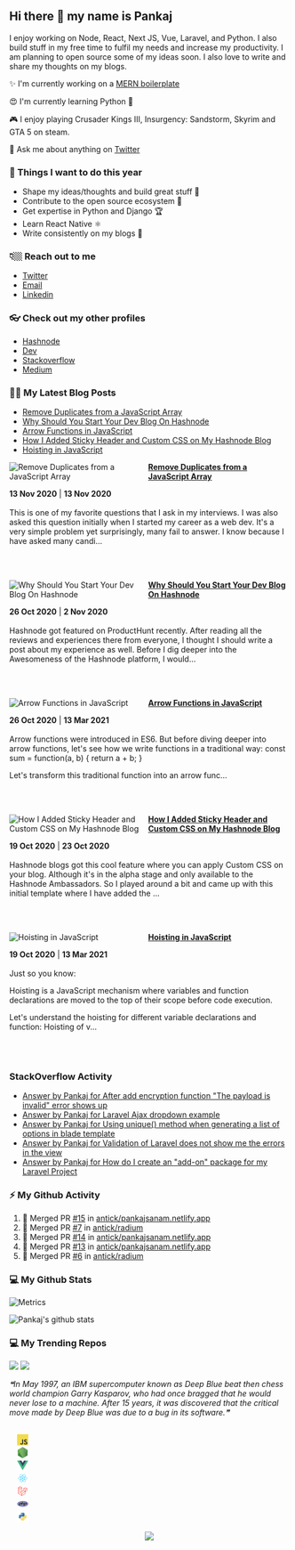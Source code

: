 ## Hi there 👋 my name is Pankaj

I enjoy working on Node, React, Next JS, Vue, Laravel, and Python. I also build stuff in my free time to fulfil my needs and increase my productivity. I am planning to open source some of my ideas soon. I also love to write and share my thoughts on my blogs.

✨ I'm currently working on a [MERN boilerplate](https://github.com/antick/mint)

😍 I'm currently learning Python 🐍

🎮 I enjoy playing Crusader Kings III, Insurgency: Sandstorm, Skyrim and GTA 5 on steam.

🐤 Ask me about anything on [Twitter](https://twitter.com/PankajSanam)

### 🎯 Things I want to do this year

- Shape my ideas/thoughts and build great stuff 🎨
- Contribute to the open source ecosystem 🎉
- Get expertise in Python and Django 🏆
- Learn React Native ⚛
- Write consistently on my blogs 📝

### 👇🏼 Reach out to me

- [Twitter](https://twitter.com/PankajSanam)
- [Email](mailto:pankaj@desk.sh)
- [Linkedin](https://www.linkedin.com/in/pankajsanam)

### 👓 Check out my other profiles

- [Hashnode](https://hashnode.com/@pankajsanam)
- [Dev](https://dev.to/pankajsanam)
- [Stackoverflow](https://stackoverflow.com/users/2886381/pankaj)
- [Medium](https://medium.com/@pankajsanam)

### ✍🏻 My Latest Blog Posts

<!-- BLOG-POST-LIST:START -->
- [Remove Duplicates from a JavaScript Array](https://slashism.com/remove-duplicates-from-a-javascript-array)
- [Why Should You Start Your Dev Blog On Hashnode](https://slashism.com/why-should-you-start-your-dev-blog-on-hashnode)
- [Arrow Functions in JavaScript](https://slashism.com/arrow-functions-in-javascript)
- [How I Added Sticky Header and Custom CSS on My Hashnode Blog](https://slashism.com/how-i-added-sticky-header-and-custom-css-on-my-hashnode-blog)
- [Hoisting in JavaScript](https://slashism.com/hoisting-in-javascript)
<!-- BLOG-POST-LIST:END -->

<!-- HASHNODE_BLOG:START -->
<p align="left">
<a href="https://slashism.com/remove-duplicates-from-a-javascript-array" title="Remove Duplicates from a JavaScript Array"><img src="https://cdn.hashnode.com/res/hashnode/image/upload/v1605279155205/I2bkW0uAd.jpeg" alt="Remove Duplicates from a JavaScript Array" width="250px" align="left" /></a>
<a href="https://slashism.com/remove-duplicates-from-a-javascript-array" title="Remove Duplicates from a JavaScript Array"><strong>Remove Duplicates from a JavaScript Array</strong></a>
<div><strong>13 Nov 2020</strong> | <strong>13 Nov 2020</strong></div>
<br/> This is one of my favorite questions that I ask in my interviews. I was also asked this question initially when I started my career as a web dev.
It's a very simple problem yet surprisingly, many fail to answer. I know because I have asked many candi... </p> <br/> <br/>
<p align="left">
<a href="https://slashism.com/why-should-you-start-your-dev-blog-on-hashnode" title="Why Should You Start Your Dev Blog On Hashnode"><img src="https://cdn.hashnode.com/res/hashnode/image/upload/v1604168209677/G7mSFUHSK.jpeg" alt="Why Should You Start Your Dev Blog On Hashnode" width="250px" align="left" /></a>
<a href="https://slashism.com/why-should-you-start-your-dev-blog-on-hashnode" title="Why Should You Start Your Dev Blog On Hashnode"><strong>Why Should You Start Your Dev Blog On Hashnode</strong></a>
<div><strong>26 Oct 2020</strong> | <strong>2 Nov 2020</strong></div>
<br/> Hashnode got featured on ProductHunt  recently. After reading all the reviews and experiences there from everyone, I thought I should write a post about my experience as well.
Before I dig deeper into the Awesomeness of the Hashnode platform, I would... </p> <br/> <br/>
<p align="left">
<a href="https://slashism.com/arrow-functions-in-javascript" title="Arrow Functions in JavaScript"><img src="https://cdn.hashnode.com/res/hashnode/image/upload/v1604247515262/OWJwy-gtw.jpeg" alt="Arrow Functions in JavaScript" width="250px" align="left" /></a>
<a href="https://slashism.com/arrow-functions-in-javascript" title="Arrow Functions in JavaScript"><strong>Arrow Functions in JavaScript</strong></a>
<div><strong>26 Oct 2020</strong> | <strong>13 Mar 2021</strong></div>
<br/> Arrow functions were introduced in ES6. But before diving deeper into arrow functions, let's see how we write functions in a traditional way:
const sum = function(a, b) {
  return a + b;
}

Let's transform this traditional function into an arrow func... </p> <br/> <br/>
<p align="left">
<a href="https://slashism.com/how-i-added-sticky-header-and-custom-css-on-my-hashnode-blog" title="How I Added Sticky Header and Custom CSS on My Hashnode Blog"><img src="https://cdn.hashnode.com/res/hashnode/image/upload/v1603047372899/uLPrd3Qqu.jpeg" alt="How I Added Sticky Header and Custom CSS on My Hashnode Blog" width="250px" align="left" /></a>
<a href="https://slashism.com/how-i-added-sticky-header-and-custom-css-on-my-hashnode-blog" title="How I Added Sticky Header and Custom CSS on My Hashnode Blog"><strong>How I Added Sticky Header and Custom CSS on My Hashnode Blog</strong></a>
<div><strong>19 Oct 2020</strong> | <strong>23 Oct 2020</strong></div>
<br/> Hashnode blogs got this cool feature where you can apply Custom CSS on your blog. Although it's in the alpha stage and only available to the Hashnode Ambassadors.
So I played around a bit and came up with this initial template where I have added the ... </p> <br/> <br/>
<p align="left">
<a href="https://slashism.com/hoisting-in-javascript" title="Hoisting in JavaScript"><img src="https://cdn.hashnode.com/res/hashnode/image/upload/v1602436860808/e5c9aM0c2.jpeg" alt="Hoisting in JavaScript" width="250px" align="left" /></a>
<a href="https://slashism.com/hoisting-in-javascript" title="Hoisting in JavaScript"><strong>Hoisting in JavaScript</strong></a>
<div><strong>19 Oct 2020</strong> | <strong>13 Mar 2021</strong></div>
<br/> Just so you know:


Hoisting is a JavaScript mechanism where variables and function declarations are moved to the top of their scope before code execution.

Let's understand the hoisting for different variable declarations and function:
Hoisting of v... </p> <br/> <br/>
<!-- HASHNODE_BLOG:END -->

### StackOverflow Activity
<!-- STACKOVERFLOW:START -->
- [Answer by Pankaj for After add encryption function "The payload is invalid" error shows up](https://stackoverflow.com/questions/54968437/after-add-encryption-function-the-payload-is-invalid-error-shows-up/55026284#55026284)
- [Answer by Pankaj for Laravel Ajax dropdown example](https://stackoverflow.com/questions/55017659/laravel-ajax-dropdown-example/55018381#55018381)
- [Answer by Pankaj for Using unique() method when generating a list of options in blade template](https://stackoverflow.com/questions/55016464/using-unique-method-when-generating-a-list-of-options-in-blade-template/55017111#55017111)
- [Answer by Pankaj for Validation of Laravel does not show me the errors in the view](https://stackoverflow.com/questions/55009449/validation-of-laravel-does-not-show-me-the-errors-in-the-view/55009727#55009727)
- [Answer by Pankaj for How do I create an "add-on" package for my Laravel Project](https://stackoverflow.com/questions/55008400/how-do-i-create-an-add-on-package-for-my-laravel-project/55008967#55008967)
<!-- STACKOVERFLOW:END -->

### ⚡ My Github Activity

<!--START_SECTION:activity-->
1. 🎉 Merged PR [#15](https://github.com/antick/pankajsanam.netlify.app/pull/15) in [antick/pankajsanam.netlify.app](https://github.com/antick/pankajsanam.netlify.app)
2. 🎉 Merged PR [#7](https://github.com/antick/radium/pull/7) in [antick/radium](https://github.com/antick/radium)
3. 🎉 Merged PR [#14](https://github.com/antick/pankajsanam.netlify.app/pull/14) in [antick/pankajsanam.netlify.app](https://github.com/antick/pankajsanam.netlify.app)
4. 🎉 Merged PR [#13](https://github.com/antick/pankajsanam.netlify.app/pull/13) in [antick/pankajsanam.netlify.app](https://github.com/antick/pankajsanam.netlify.app)
5. 🎉 Merged PR [#6](https://github.com/antick/radium/pull/6) in [antick/radium](https://github.com/antick/radium)
<!--END_SECTION:activity-->

### 💻 My Github Stats

![Metrics](https://metrics.lecoq.io/antick?template=classic&pagespeed=1&languages=1&isocalendar=1&followup=1&pagespeed.detailed=true&pagespeed.screenshot=false&isocalendar.duration=half-year&config.timezone=Asia%2FCalcutta)

![Pankaj's github stats](https://github-readme-stats.vercel.app/api?username=antick&show_icons=true&count_private=true&hide=stars&include_all_commits=true&theme=vue)

### 💻 My Trending Repos

![](https://github-readme-stats.vercel.app/api/pin/?username=antick&repo=mint-react&bg_color=45,ac3cad,2ea9ab&title_color=fff&text_color=fff)
![](https://github-readme-stats.vercel.app/api/pin/?username=antick&repo=mint-express&bg_color=45,fc00ff,00dbde&title_color=fff&text_color=fff)

<!--STARTS_HERE_QUOTE_README-->
<i>❝In May 1997, an IBM supercomputer known as Deep Blue beat then chess world champion Garry Kasparov, who had once bragged that he would never lose to a machine. After 15 years, it was discovered that the critical move made by Deep Blue was due to a bug in its software.❞</i>
<!--ENDS_HERE_QUOTE_README-->

<code>
  <img height="20" src="https://raw.githubusercontent.com/github/explore/80688e429a7d4ef2fca1e82350fe8e3517d3494d/topics/javascript/javascript.png">
  <img height="20" src="https://raw.githubusercontent.com/github/explore/80688e429a7d4ef2fca1e82350fe8e3517d3494d/topics/nodejs/nodejs.png">
  <img height="20" src="https://raw.githubusercontent.com/github/explore/80688e429a7d4ef2fca1e82350fe8e3517d3494d/topics/vue/vue.png">
  <img height="20" src="https://raw.githubusercontent.com/github/explore/80688e429a7d4ef2fca1e82350fe8e3517d3494d/topics/react/react.png">
  <img height="20" src="https://raw.githubusercontent.com/github/explore/80688e429a7d4ef2fca1e82350fe8e3517d3494d/topics/laravel/laravel.png">
  <img height="20" src="https://raw.githubusercontent.com/github/explore/80688e429a7d4ef2fca1e82350fe8e3517d3494d/topics/php/php.png">
  <img height="20" src="https://raw.githubusercontent.com/github/explore/80688e429a7d4ef2fca1e82350fe8e3517d3494d/topics/python/python.png">
</code>

<p align='center'><img src='https://visitor-badge.laobi.icu/badge?page_id=antick'></p>
